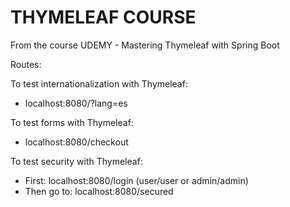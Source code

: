 # THYMELEAF COURSE
From the course UDEMY - Mastering Thymeleaf with Spring Boot

Routes:

To test internationalization with Thymeleaf:
- localhost:8080/?lang=es

To test forms with Thymeleaf:
- localhost:8080/checkout

To test security with Thymeleaf:
- First: localhost:8080/login (user/user or admin/admin)
- Then go to: localhost:8080/secured